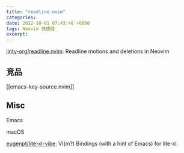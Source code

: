 ```yaml
---
title: "readline.nvim"
categories: 
date: 2022-10-01 07:43:48 +0800
tags: Neovim 快捷键
excerpt: 
---
```


[linty-org/readline.nvim](https://github.com/linty-org/readline.nvim): Readline motions and deletions in Neovim




## 竞品

[[emacs-key-source.nvim]]


## Misc

Emacs

macOS

[eugenpt/lite-xl-vibe](https://github.com/eugenpt/lite-xl-vibe): VI(m?) Bindings (with a hint of Emacs) for lite-xl.




